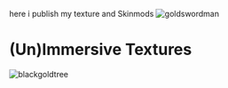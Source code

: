 here i publish my texture and Skinmods
![goldswordman](https://user-images.githubusercontent.com/83969800/118369775-fd11d380-b5a4-11eb-93a4-35035f3a5bab.gif)
# (Un)Immersive Textures
 ![blackgoldtree](https://user-images.githubusercontent.com/83969800/118369786-0b5fef80-b5a5-11eb-851d-612a4d8520f6.gif)
